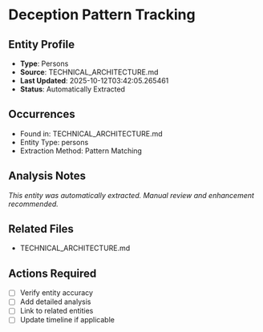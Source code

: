 # Deception Pattern Tracking

## Entity Profile
- **Type**: Persons
- **Source**: TECHNICAL_ARCHITECTURE.md
- **Last Updated**: 2025-10-12T03:42:05.265461
- **Status**: Automatically Extracted

## Occurrences
- Found in: TECHNICAL_ARCHITECTURE.md
- Entity Type: persons
- Extraction Method: Pattern Matching

## Analysis Notes
*This entity was automatically extracted. Manual review and enhancement recommended.*

## Related Files
- TECHNICAL_ARCHITECTURE.md

## Actions Required
- [ ] Verify entity accuracy
- [ ] Add detailed analysis
- [ ] Link to related entities
- [ ] Update timeline if applicable
